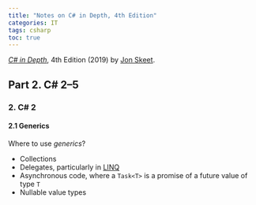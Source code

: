 ```yaml
---
title: "Notes on C# in Depth, 4th Edition"
categories: IT
tags: csharp
toc: true
---
```


[*C# in Depth*](https://csharpindepth.com/), 4th Edition (2019) by [Jon Skeet](https://stackoverflow.com/users/22656/jon-skeet).

## Part 2. C# 2–5

### 2. C# 2

#### 2.1 Generics

Where to use *generics*?

- Collections
- Delegates, particularly in [LINQ](https://docs.microsoft.com/en-us/dotnet/csharp/programming-guide/concepts/linq/)
- Asynchronous code, where a `Task<T>` is a promise of a future value of type `T`
- Nullable value types